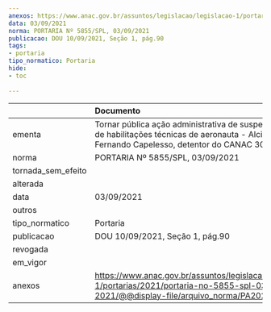 ```yaml
---
anexos: https://www.anac.gov.br/assuntos/legislacao/legislacao-1/portarias/2021/portaria-no-5855-spl-03-09-2021/@@display-file/arquivo_norma/PA2021-5855.pdf
data: 03/09/2021
norma: PORTARIA Nº 5855/SPL, 03/09/2021
publicacao: DOU 10/09/2021, Seção 1, pág.90
tags:
- portaria
tipo_normatico: Portaria
hide: 
- toc 
 
---
```


|                    | Documento                                                                                                                                              |
|:-------------------|:-------------------------------------------------------------------------------------------------------------------------------------------------------|
| ementa             | Tornar pública ação administrativa de suspensão punitiva de habilitações técnicas de aeronauta - Alcione Fernando Capelesso, detentor do CANAC 301005. |
| norma              | PORTARIA Nº 5855/SPL, 03/09/2021                                                                                                                       |
| tornada_sem_efeito |                                                                                                                                                        |
| alterada           |                                                                                                                                                        |
| data               | 03/09/2021                                                                                                                                             |
| outros             |                                                                                                                                                        |
| tipo_normatico     | Portaria                                                                                                                                               |
| publicacao         | DOU 10/09/2021, Seção 1, pág.90                                                                                                                        |
| revogada           |                                                                                                                                                        |
| em_vigor           |                                                                                                                                                        |
| anexos             | https://www.anac.gov.br/assuntos/legislacao/legislacao-1/portarias/2021/portaria-no-5855-spl-03-09-2021/@@display-file/arquivo_norma/PA2021-5855.pdf   |
